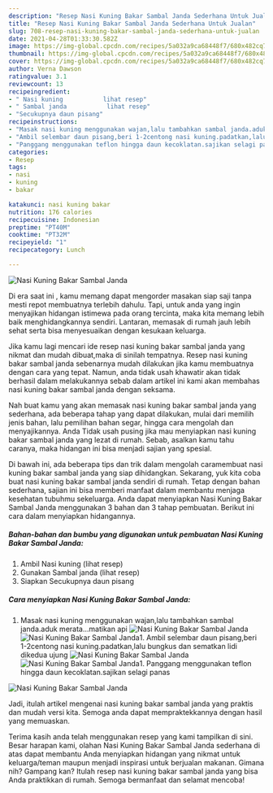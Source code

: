 ```yaml
---
description: "Resep Nasi Kuning Bakar Sambal Janda Sederhana Untuk Jualan"
title: "Resep Nasi Kuning Bakar Sambal Janda Sederhana Untuk Jualan"
slug: 708-resep-nasi-kuning-bakar-sambal-janda-sederhana-untuk-jualan
date: 2021-04-28T01:33:30.582Z
image: https://img-global.cpcdn.com/recipes/5a032a9ca68448f7/680x482cq70/nasi-kuning-bakar-sambal-janda-foto-resep-utama.jpg
thumbnail: https://img-global.cpcdn.com/recipes/5a032a9ca68448f7/680x482cq70/nasi-kuning-bakar-sambal-janda-foto-resep-utama.jpg
cover: https://img-global.cpcdn.com/recipes/5a032a9ca68448f7/680x482cq70/nasi-kuning-bakar-sambal-janda-foto-resep-utama.jpg
author: Verna Dawson
ratingvalue: 3.1
reviewcount: 13
recipeingredient:
- " Nasi kuning           lihat resep"
- " Sambal janda           lihat resep"
- "Secukupnya daun pisang"
recipeinstructions:
- "Masak nasi kuning menggunakan wajan,lalu tambahkan sambal janda.aduk merata...matikan api"
- "Ambil selembar daun pisang,beri 1-2centong nasi kuning.padatkan,lalu bungkus dan sematkan lidi dikedua ujung"
- "Panggang menggunakan teflon hingga daun kecoklatan.sajikan selagi panas"
categories:
- Resep
tags:
- nasi
- kuning
- bakar

katakunci: nasi kuning bakar 
nutrition: 176 calories
recipecuisine: Indonesian
preptime: "PT40M"
cooktime: "PT32M"
recipeyield: "1"
recipecategory: Lunch

---
```



![Nasi Kuning Bakar Sambal Janda](https://img-global.cpcdn.com/recipes/5a032a9ca68448f7/680x482cq70/nasi-kuning-bakar-sambal-janda-foto-resep-utama.jpg)

Di era  saat ini , kamu memang dapat mengorder masakan siap saji tanpa mesti repot membuatnya terlebih dahulu. Tapi, untuk anda yang ingin menyajikan hidangan istimewa pada orang tercinta, maka kita memang lebih baik menghidangkannya sendiri. Lantaran, memasak di rumah jauh lebih sehat serta bisa menyesuaikan dengan kesukaan keluarga.

Jika kamu lagi mencari ide resep nasi kuning bakar sambal janda yang nikmat dan mudah dibuat,maka di sinilah tempatnya. Resep nasi kuning bakar sambal janda  sebenarnya mudah dilakukan jika kamu membuatnya dengan cara yang tepat. Namun, anda tidak usah khawatir akan tidak berhasil dalam melakukannya 
sebab dalam artikel ini kami akan membahas nasi kuning bakar sambal janda dengan seksama.  



Nah buat kamu yang akan memasak nasi kuning bakar sambal janda yang sederhana, ada beberapa tahap yang dapat dilakukan, mulai dari memilih jenis bahan, lalu pemilihan bahan segar, hingga cara mengolah dan menyajikannya. Anda Tidak usah pusing jika mau menyiapkan nasi kuning bakar sambal janda yang lezat di rumah. Sebab, asalkan kamu  tahu caranya, maka hidangan ini bisa menjadi sajian yang spesial.

Di bawah ini, ada beberapa tips dan trik dalam mengolah caramembuat nasi kuning bakar sambal janda yang siap dihidangkan. Sekarang, yuk kita coba buat nasi kuning bakar sambal janda sendiri di rumah. Tetap dengan bahan sederhana, sajian ini bisa memberi manfaat dalam membantu menjaga kesehatan tubuhmu sekeluarga. Anda dapat menyiapkan Nasi Kuning Bakar Sambal Janda menggunakan 3 bahan dan 3 tahap pembuatan. Berikut ini cara dalam menyiapkan hidangannya.

<!--inarticleads1-->

##### Bahan-bahan dan bumbu yang digunakan untuk pembuatan Nasi Kuning Bakar Sambal Janda:

1. Ambil  Nasi kuning           (lihat resep)
1. Gunakan  Sambal janda           (lihat resep)
1. Siapkan Secukupnya daun pisang




<!--inarticleads2-->

##### Cara menyiapkan Nasi Kuning Bakar Sambal Janda:

1. Masak nasi kuning menggunakan wajan,lalu tambahkan sambal janda.aduk merata...matikan api
<img src="https://img-global.cpcdn.com/steps/2a36e7462dfc44b4/160x128cq70/nasi-kuning-bakar-sambal-janda-langkah-memasak-1-foto.jpg" alt="Nasi Kuning Bakar Sambal Janda"><img src="https://img-global.cpcdn.com/steps/3486e94766dbb4e5/160x128cq70/nasi-kuning-bakar-sambal-janda-langkah-memasak-1-foto.jpg" alt="Nasi Kuning Bakar Sambal Janda">1. Ambil selembar daun pisang,beri 1-2centong nasi kuning.padatkan,lalu bungkus dan sematkan lidi dikedua ujung
<img src="https://img-global.cpcdn.com/steps/3d0e7c96b4ea86c9/160x128cq70/nasi-kuning-bakar-sambal-janda-langkah-memasak-2-foto.jpg" alt="Nasi Kuning Bakar Sambal Janda"><img src="https://img-global.cpcdn.com/steps/91cf5b7746ab9cbc/160x128cq70/nasi-kuning-bakar-sambal-janda-langkah-memasak-2-foto.jpg" alt="Nasi Kuning Bakar Sambal Janda">1. Panggang menggunakan teflon hingga daun kecoklatan.sajikan selagi panas
<img src="https://img-global.cpcdn.com/steps/0d727fba234bd321/160x128cq70/nasi-kuning-bakar-sambal-janda-langkah-memasak-3-foto.jpg" alt="Nasi Kuning Bakar Sambal Janda">



Jadi, itulah artikel mengenai  nasi kuning bakar sambal janda  yang praktis dan mudah versi kita. Semoga anda dapat mempraktekkannya dengan hasil yang memuaskan. 

Terima kasih anda telah menggunakan resep yang kami tampilkan di sini. Besar harapan kami, olahan  Nasi Kuning Bakar Sambal Janda sederhana di atas dapat membantu Anda menyiapkan hidangan yang nikmat untuk keluarga/teman maupun menjadi inspirasi untuk berjualan makanan. Gimana nih? Gampang kan? Itulah resep nasi kuning bakar sambal janda yang bisa Anda praktikkan di rumah. Semoga bermanfaat dan selamat mencoba!

